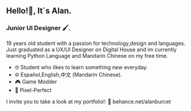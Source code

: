 ## Hello!👋, It´s Alan.

### Junior UI Designer 🖌.

19 years old student with a passion for technology,design and languages. 
Just graduated as a UX/UI Designer on Digital House and im currently learning Python Language and Mandarin Chinese on my free time.

- 🤓 Student who likes to learn something new everyday.
- 🌐 Español,English,中文 (Mandarin Chinese).
- 🎮 Game Modder
- 📐 Pixel-Perfect

I invite you to take a look at my portfolio!:
📘 behance.net/alanburcet
